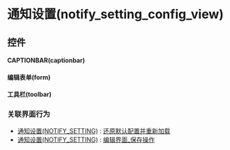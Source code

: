 # 通知设置(notify_setting_config_view)  <!-- {docsify-ignore-all} -->



## 控件
#### CAPTIONBAR(captionbar)
#### 编辑表单(form)
#### 工具栏(toolbar)


### 关联界面行为
  * [通知设置(NOTIFY_SETTING)](module/Base/notify_setting) : [还原默认配置并重新加载](module/Base/notify_setting#界面行为)
  * [通知设置(NOTIFY_SETTING)](module/Base/notify_setting) : [编辑界面_保存操作](module/Base/notify_setting#界面行为)

<script>
 const { createApp } = Vue
  createApp({
    data() {
      return {

      }
    }
  }).use(ElementPlus).mount('#app')
</script>